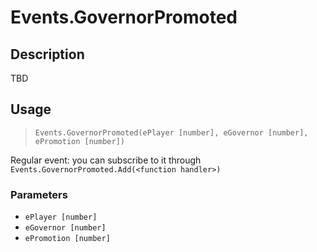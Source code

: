# Events.GovernorPromoted
## Description
TBD

## Usage
> `Events.GovernorPromoted(ePlayer [number], eGovernor [number], ePromotion [number])`

Regular event: you can subscribe to it through `Events.GovernorPromoted.Add(<function handler>)`

### Parameters
- `ePlayer [number]`
- `eGovernor [number]`
- `ePromotion [number]`